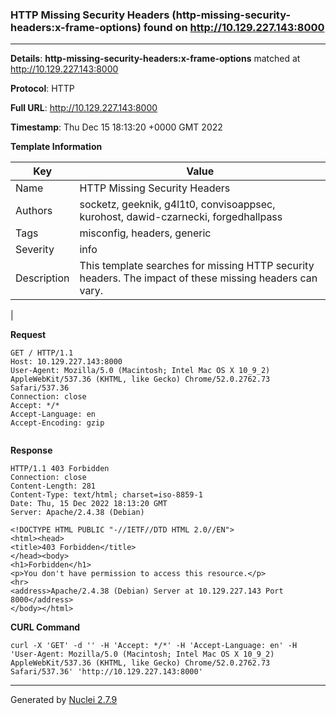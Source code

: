### HTTP Missing Security Headers (http-missing-security-headers:x-frame-options) found on http://10.129.227.143:8000
---
**Details**: **http-missing-security-headers:x-frame-options**  matched at http://10.129.227.143:8000

**Protocol**: HTTP

**Full URL**: http://10.129.227.143:8000

**Timestamp**: Thu Dec 15 18:13:20 +0000 GMT 2022

**Template Information**

| Key | Value |
|---|---|
| Name | HTTP Missing Security Headers |
| Authors | socketz, geeknik, g4l1t0, convisoappsec, kurohost, dawid-czarnecki, forgedhallpass |
| Tags | misconfig, headers, generic |
| Severity | info |
| Description | This template searches for missing HTTP security headers. The impact of these missing headers can vary.
 |

**Request**
```http
GET / HTTP/1.1
Host: 10.129.227.143:8000
User-Agent: Mozilla/5.0 (Macintosh; Intel Mac OS X 10_9_2) AppleWebKit/537.36 (KHTML, like Gecko) Chrome/52.0.2762.73 Safari/537.36
Connection: close
Accept: */*
Accept-Language: en
Accept-Encoding: gzip


```

**Response**
```http
HTTP/1.1 403 Forbidden
Connection: close
Content-Length: 281
Content-Type: text/html; charset=iso-8859-1
Date: Thu, 15 Dec 2022 18:13:20 GMT
Server: Apache/2.4.38 (Debian)

<!DOCTYPE HTML PUBLIC "-//IETF//DTD HTML 2.0//EN">
<html><head>
<title>403 Forbidden</title>
</head><body>
<h1>Forbidden</h1>
<p>You don't have permission to access this resource.</p>
<hr>
<address>Apache/2.4.38 (Debian) Server at 10.129.227.143 Port 8000</address>
</body></html>

```


**CURL Command**
```
curl -X 'GET' -d '' -H 'Accept: */*' -H 'Accept-Language: en' -H 'User-Agent: Mozilla/5.0 (Macintosh; Intel Mac OS X 10_9_2) AppleWebKit/537.36 (KHTML, like Gecko) Chrome/52.0.2762.73 Safari/537.36' 'http://10.129.227.143:8000'
```
---
Generated by [Nuclei 2.7.9](https://github.com/projectdiscovery/nuclei)